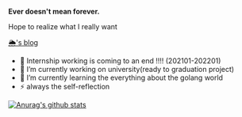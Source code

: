 **Ever doesn't mean forever.**

Hope to realize what I really want 

[🌦️'s blog](https://zhengyua.cn)

- 👷 Internship working is coming to an end !!!! (202101-202201)  
- 🔭 I’m currently working on university(ready to graduation project)
- 🌱 I’m currently learning the everything about the golang world
- ⚡ always the self-reflection


[![Anurag's github stats](https://github-readme-stats.vercel.app/api?username=catwithtudou&show_icons=true&theme=radical)](https://github.com/anuraghazra/github-readme-stats)
